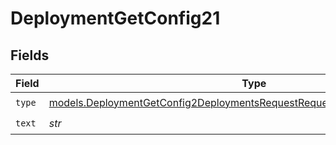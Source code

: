 # DeploymentGetConfig21


## Fields

| Field                                                                                                                                                          | Type                                                                                                                                                           | Required                                                                                                                                                       | Description                                                                                                                                                    |
| -------------------------------------------------------------------------------------------------------------------------------------------------------------- | -------------------------------------------------------------------------------------------------------------------------------------------------------------- | -------------------------------------------------------------------------------------------------------------------------------------------------------------- | -------------------------------------------------------------------------------------------------------------------------------------------------------------- |
| `type`                                                                                                                                                         | [models.DeploymentGetConfig2DeploymentsRequestRequestBodyPrefixMessagesType](../models/deploymentgetconfig2deploymentsrequestrequestbodyprefixmessagestype.md) | :heavy_check_mark:                                                                                                                                             | N/A                                                                                                                                                            |
| `text`                                                                                                                                                         | *str*                                                                                                                                                          | :heavy_check_mark:                                                                                                                                             | N/A                                                                                                                                                            |